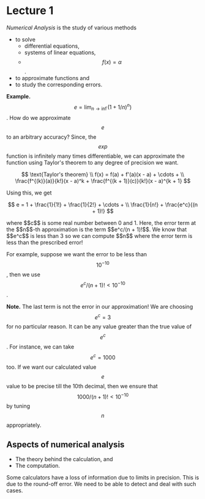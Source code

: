 # Lecture 1

*Numerical Analysis* is the study of various methods

- to solve
  - differential equations,
  - systems of linear equations,
  - $$f(x) = \alpha$$.
- to approximate functions and
- to study the corresponding errors.

**Example.** $$e = \lim_{n \to \inf} (1 + 1/n)^n)$$. How do we approximate $$e$$ to an arbitrary accuracy? Since, the $$exp$$ function is infinitely many times differentiable, we can approximate the function using Taylor's theorem to any degree of precision we want.

<div style='text-align: center;'>

$$
\text{Taylor's theorem} \\
f(x) = f(a) + f'(a)(x - a) + \cdots + \\
			\frac{f^{(k)}(a)}{k!}(x - a)^k + \frac{f^{(k + 1)}(c)}{k!}(x - a)^{k + 1}
$$
</div>Using this, we get

<div style='text-align: center;'>


$$
e = 1 + \frac{1}{1!} + \frac{1}{2!} + \cdots + \\
\frac{1}{n!} + \frac{e^c}{(n + 1)!}
$$
</div>where $$c$$ is some real number between 0 and 1. Here, the error term at the $$n$$-th approximation is the term $$e^c/(n + 1)!$$. We know that $$e^c$$ is less than 3 so we can compute $$n$$ where the error term is less than the prescribed error!

For example, suppose we want the error to be less than $$10^{-10}$$, then we use $$e^c/(n + 1)! < 10^{-10}$$.

**Note.** The last term is not the error in our approximation! We are choosing $$e^c  = 3$$ for no particular reason. It can be any value greater than the true value of $$e^c$$. For instance, we can take $$e^c = 1000$$ too. If we want our calculated value $$e$$ value to be precise till the 10th decimal, then we ensure that $$1000/(n + 1)! < 10^{-10}$$ by tuning $$n$$ appropriately.  

## Aspects of numerical analysis

- The theory behind the calculation, and
- The computation.

Some calculators have a loss of information due to limits in precision. This is due to the round-off error. We need to be able to detect and deal with such cases.

